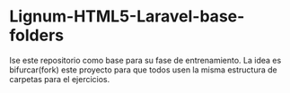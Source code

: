 # Lignum-HTML5-Laravel-base-folders

Ise este repositorio como base para su fase de entrenamiento. La idea es
bifurcar(fork) este proyecto para que todos usen la misma estructura de carpetas para el
ejercicios.